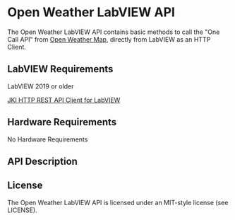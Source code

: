# Open Weather LabVIEW API
The Open Weather LabVIEW API contains basic methods to call the "One Call API" from [Open Weather Map](https://openweathermap.org), directly from LabVIEW as an HTTP Client.

## LabVIEW Requirements

LabVIEW 2019 or older

[JKI HTTP REST API Client for LabVIEW](https://resources.jki.net/http-rest-api-client-for-labview)

## Hardware Requirements

No Hardware Requirements

## API Description



## License

The Open Weather LabVIEW API is licensed under an MIT-style license (see LICENSE).
